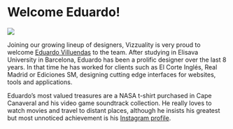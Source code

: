 <!--
slug: welcome-eduardo
date: Wed Mar 04 2015 12:48:35 GMT+0000 (GMT)
tags: 
title: Welcome Eduardo!
id: 112690039956
link: http://blog.vizzuality.com/post/112690039956/welcome-eduardo
raw: {"blog_name":"vizzuality","id":112690039956,"post_url":"http://blog.vizzuality.com/post/112690039956/welcome-eduardo","slug":"welcome-eduardo","type":"text","date":"2015-03-04 12:48:35 GMT","timestamp":1425473315,"state":"published","format":"html","reblog_key":"21eGfuBG","tags":[],"short_url":"http://tmblr.co/ZQVgQy1eysOoK","highlighted":[],"note_count":1,"title":"Welcome Eduardo!","body":"<figure><img src=\"https://31.media.tumblr.com/f87810a81b733f44952cab838f33825c/tumblr_inline_nkou8cR6B51tn8nre.jpg\"/></figure><p>Joining our growing lineup of designers, Vizzuality is very proud to welcome <a href=\"http://www.vizzuality.com/team/eduardo_villuendas\">Eduardo Villuendas</a> to the team. After studying in Elisava University in Barcelona, Eduardo has been a prolific designer over the last 8 years. In that time he has worked for clients such as El Corte Inglés, Real Madrid or Ediciones SM, designing cutting edge interfaces for websites, tools and applications.</p><p>Eduardo’s most valued treasures are a NASA t-shirt purchased in Cape Canaveral and his video game soundtrack collection. He really loves to watch movies and travel to distant places, although he insists his greatest but most unnoticed achievement is his <a href=\"http://instagram.com/mrheston\">Instagram profile</a>.</p>","reblog":{"tree_html":"","comment":"<figure><img src=\"https://31.media.tumblr.com/f87810a81b733f44952cab838f33825c/tumblr_inline_nkou8cR6B51tn8nre.jpg\"></figure><p>Joining our growing lineup of designers, Vizzuality is very proud to welcome <a href=\"http://www.vizzuality.com/team/eduardo_villuendas\">Eduardo Villuendas</a> to the team. After studying in Elisava University in Barcelona, Eduardo has been a prolific designer over the last 8 years. In that time he has worked for clients such as El Corte Ingl&eacute;s, Real Madrid or Ediciones SM, designing cutting edge interfaces for websites, tools and applications.</p><p>Eduardo&rsquo;s most valued treasures are a NASA t-shirt purchased in Cape Canaveral and his video game soundtrack collection. He really loves to watch movies and travel to distant places, although he insists his greatest but most unnoticed achievement is his <a href=\"http://instagram.com/mrheston\">Instagram profile</a>.</p>"},"trail":[{"blog":{"name":"vizzuality","theme":{"avatar_shape":"square","background_color":"#FAFAFA","body_font":"Helvetica Neue","header_bounds":"","header_image":"http://assets.tumblr.com/images/default_header/optica_pattern_09.png?_v=abe6f565397f54e880c2b76e6fc2022e","header_image_focused":"http://assets.tumblr.com/images/default_header/optica_pattern_09_focused_v3.png?_v=abe6f565397f54e880c2b76e6fc2022e","header_image_scaled":"http://assets.tumblr.com/images/default_header/optica_pattern_09_focused_v3.png?_v=abe6f565397f54e880c2b76e6fc2022e","header_stretch":true,"link_color":"#529ECC","show_avatar":true,"show_description":true,"show_header_image":true,"show_title":true,"title_color":"#444444","title_font":"Gibson","title_font_weight":"bold"}},"post":{"id":"112690039956"},"content":"<figure><img src=\"https://31.media.tumblr.com/f87810a81b733f44952cab838f33825c/tumblr_inline_nkou8cR6B51tn8nre.jpg\"></figure><p>Joining our growing lineup of designers, Vizzuality is very proud to welcome <a href=\"http://www.vizzuality.com/team/eduardo_villuendas\">Eduardo Villuendas</a> to the team. After studying in Elisava University in Barcelona, Eduardo has been a prolific designer over the last 8 years. In that time he has worked for clients such as El Corte Inglés, Real Madrid or Ediciones SM, designing cutting edge interfaces for websites, tools and applications.</p><p>Eduardo’s most valued treasures are a NASA t-shirt purchased in Cape Canaveral and his video game soundtrack collection. He really loves to watch movies and travel to distant places, although he insists his greatest but most unnoticed achievement is his <a href=\"http://instagram.com/mrheston\">Instagram profile</a>.</p>","content_raw":"<figure><img src=\"https://31.media.tumblr.com/f87810a81b733f44952cab838f33825c/tumblr_inline_nkou8cR6B51tn8nre.jpg\"></figure><p>Joining our growing lineup of designers, Vizzuality is very proud to welcome <a href=\"http://www.vizzuality.com/team/eduardo_villuendas\">Eduardo Villuendas</a> to the team. After studying in Elisava University in Barcelona, Eduardo has been a prolific designer over the last 8 years. In that time he has worked for clients such as El Corte Ingl&eacute;s, Real Madrid or Ediciones SM, designing cutting edge interfaces for websites, tools and applications.</p><p>Eduardo&rsquo;s most valued treasures are a NASA t-shirt purchased in Cape Canaveral and his video game soundtrack collection. He really loves to watch movies and travel to distant places, although he insists his greatest but most unnoticed achievement is his <a href=\"http://instagram.com/mrheston\">Instagram profile</a>.</p>","is_current_item":true,"is_root_item":true}]}
publish: 2015-03-04
-->


Welcome Eduardo!
================

![](https://31.media.tumblr.com/f87810a81b733f44952cab838f33825c/tumblr_inline_nkou8cR6B51tn8nre.jpg)

Joining our growing lineup of designers, Vizzuality is very proud to
welcome [Eduardo
Villuendas](http://www.vizzuality.com/team/eduardo_villuendas) to the
team. After studying in Elisava University in Barcelona, Eduardo has
been a prolific designer over the last 8 years. In that time he has
worked for clients such as El Corte Inglés, Real Madrid or Ediciones SM,
designing cutting edge interfaces for websites, tools and applications.

Eduardo’s most valued treasures are a NASA t-shirt purchased in Cape
Canaveral and his video game soundtrack collection. He really loves to
watch movies and travel to distant places, although he insists his
greatest but most unnoticed achievement is his [Instagram
profile](http://instagram.com/mrheston).

